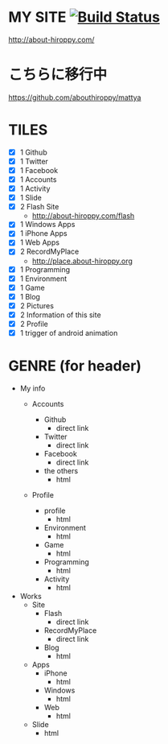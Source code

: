 # MY SITE [![Build Status](https://travis-ci.org/abouthiroppy/MainPage.png?branch=develop)](https://travis-ci.org/abouthiroppy/MainPage)
http://about-hiroppy.com/

# こちらに移行中
https://github.com/abouthiroppy/mattya

# TILES
- [x] 1 Github
- [x] 1 Twitter
- [x] 1 Facebook
- [x] 1 Accounts
- [x] 1 Activity
- [x] 1 Slide
- [x] 2 Flash Site
    - http://about-hiroppy.com/flash
- [x] 1 Windows Apps
- [x] 1 iPhone Apps
- [x] 1 Web Apps
- [x] 2 RecordMyPlace
    - http://place.about-hiroppy.org
- [x] 1 Programming
- [x] 1 Environment
- [x] 1 Game
- [x] 1 Blog
- [x] 2 Pictures
- [x] 2 Information of this site
- [x] 2 Profile
- [x] 1 trigger of android animation

# GENRE (for header)

- My info
    - Accounts
        - Github
            - direct link
        - Twitter
            - direct link
        - Facebook
            - direct link
        - the others
            - html

    - Profile
        - profile
            - html
        - Environment
            - html
        - Game
            - html
        - Programming
            - html
        - Activity
            - html
- Works
    - Site
        - Flash
            - direct link
        - RecordMyPlace
            - direct link
        - Blog
            - html
    - Apps
        - iPhone
            - html
        - Windows
            - html
        - Web
            - html
    - Slide
        - html  
        
